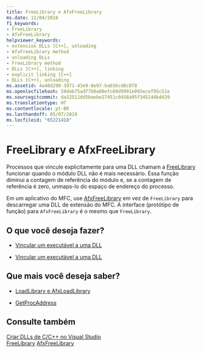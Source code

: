 ```yaml
---
title: FreeLibrary e AfxFreeLibrary
ms.date: 11/04/2016
f1_keywords:
- FreeLibrary
- AfxFreeLibrary
helpviewer_keywords:
- extension DLLs [C++], unloading
- AfxFreeLibrary method
- unloading DLLs
- FreeLibrary method
- DLLs [C++], linking
- explicit linking [C++]
- DLLs [C++], unloading
ms.assetid: 4a48d290-3971-43e9-8e97-ba656cd0c8f8
ms.openlocfilehash: 59deb75ad77b0a80efc69d9991e093ecef95c51e
ms.sourcegitcommit: da32511dd5baebe27451c0458a95f345144bd439
ms.translationtype: HT
ms.contentlocale: pt-BR
ms.lasthandoff: 05/07/2019
ms.locfileid: "65221418"
---
```

# <a name="freelibrary-and-afxfreelibrary"></a>FreeLibrary e AfxFreeLibrary

Processos que vincule explicitamente para uma DLL chamam a [FreeLibrary](/windows/desktop/api/libloaderapi/nf-libloaderapi-freelibrary) funcionar quando o módulo DLL não é mais necessário. Essa função diminui a contagem de referência do módulo e, se a contagem de referência é zero, unmaps-lo do espaço de endereço do processo.

Em um aplicativo do MFC, use [AfxFreeLibrary](../mfc/reference/application-information-and-management.md#afxfreelibrary) em vez de `FreeLibrary` para descarregar uma DLL de extensão do MFC. A interface (protótipo de função) para `AfxFreeLibrary` é o mesmo que `FreeLibrary`.

## <a name="what-do-you-want-to-do"></a>O que você deseja fazer?

- [Vincular um executável a uma DLL](linking-an-executable-to-a-dll.md#linking-implicitly)

- [Vincular um executável a uma DLL](linking-an-executable-to-a-dll.md#determining-which-linking-method-to-use)

## <a name="what-do-you-want-to-know-more-about"></a>Que mais você deseja saber?

- [LoadLibrary e AfxLoadLibrary](loadlibrary-and-afxloadlibrary.md)

- [GetProcAddress](getprocaddress.md)

## <a name="see-also"></a>Consulte também

[Criar DLLs de C/C++ no Visual Studio](dlls-in-visual-cpp.md)<br/>
[FreeLibrary](/windows/desktop/api/libloaderapi/nf-libloaderapi-freelibrary)
[AfxFreeLibrary](../mfc/reference/application-information-and-management.md#afxfreelibrary)
